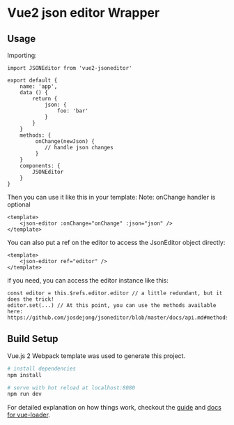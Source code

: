 # Vue2 json editor Wrapper

## Usage

Importing:

```
import JSONEditor from 'vue2-jsoneditor'

export default {
    name: 'app',
    data () {
        return {
            json: {
                foo: 'bar'
            }
        }
    }
    methods: {
         onChange(newJson) {
            // handle json changes
         }
    }
    components: {
        JSONEditor
    }
}
```

Then you can use it like this in your template:
Note: onChange handler is optional

```
<template>
    <json-editor :onChange="onChange" :json="json" />
</template>
```

You can also put a ref on the editor to access the JsonEditor object directly:

```
<template>
    <json-editor ref="editor" />
</template>

```

if you need, you can access the editor instance like this:

```
const editor = this.$refs.editor.editor // a little redundant, but it does the trick!
editor.set(...) // At this point, you can use the methods available here: https://github.com/josdejong/jsoneditor/blob/master/docs/api.md#methods

```

## Build Setup

Vue.js 2 Webpack template was used to generate this project.

``` bash
# install dependencies
npm install

# serve with hot reload at localhost:8080
npm run dev
```

For detailed explanation on how things work, checkout the [guide](http://vuejs-templates.github.io/webpack/) and [docs for vue-loader](http://vuejs.github.io/vue-loader).
